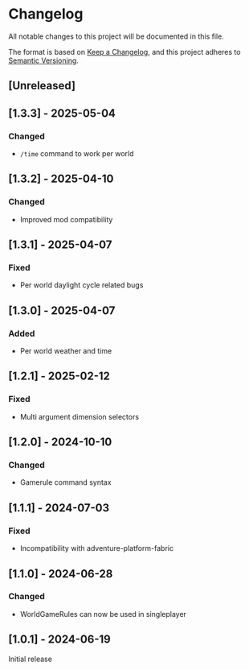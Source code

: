 # Changelog
All notable changes to this project will be documented in this file.

The format is based on [Keep a Changelog](https://keepachangelog.com/en/1.0.0/),
and this project adheres to [Semantic Versioning](https://semver.org/spec/v2.0.0.html).

## [Unreleased]

## [1.3.3] - 2025-05-04
### Changed
- `/time` command to work per world

## [1.3.2] - 2025-04-10
### Changed
- Improved mod compatibility

## [1.3.1] - 2025-04-07
### Fixed
- Per world daylight cycle related bugs

## [1.3.0] - 2025-04-07
### Added
- Per world weather and time

## [1.2.1] - 2025-02-12
### Fixed
- Multi argument dimension selectors

## [1.2.0] - 2024-10-10
### Changed
- Gamerule command syntax

## [1.1.1] - 2024-07-03
### Fixed
- Incompatibility with adventure-platform-fabric

## [1.1.0] - 2024-06-28
### Changed
- WorldGameRules can now be used in singleplayer

## [1.0.1] - 2024-06-19
Initial release